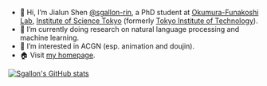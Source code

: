 - 👋 Hi, I’m Jialun Shen [@sgallon-rin](https://github.com/sgallon-rin), a PhD student at [Okumura-Funakoshi Lab](https://lr-www.pi.titech.ac.jp/wp/), [Institute of Science Tokyo](https://www.isct.ac.jp/en) (formerly [Tokyo Institute of Technology](https://www.titech.ac.jp/english)).
- 🌱 I’m currently doing research on natural language processing and machine learning.
- 👀 I’m interested in ACGN (esp. animation and doujin).
- 🏠 Visit [my homepage](https://sgallon-rin.github.io).

[![Sgallon's GitHub stats](https://github-readme-stats-git-masterrstaa-rickstaa.vercel.app/api?username=sgallon-rin)](https://github.com/anuraghazra/github-readme-stats)

<!---
- 💞️ I’m looking to collaborate on ...
- 📫 How to reach me ...
--->

<!---
sgallon-rin/sgallon-rin is a ✨ special ✨ repository because its `README.md` (this file) appears on your GitHub profile.
You can click the Preview link to take a look at your changes.
--->
